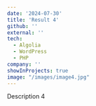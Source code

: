 ```yaml
---
date: '2024-07-30'
title: 'Result 4'
github: ''
external: ''
tech:
  - Algolia
  - WordPress
  - PHP
company: ''
showInProjects: true
image: "/images/image4.jpg"
---
```


Description 4
